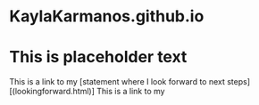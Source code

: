 # KaylaKarmanos.github.io
# This is placeholder text
This is a link to my [statement where I look forward to next steps] [(lookingforward.html)]
This is a link to my 
